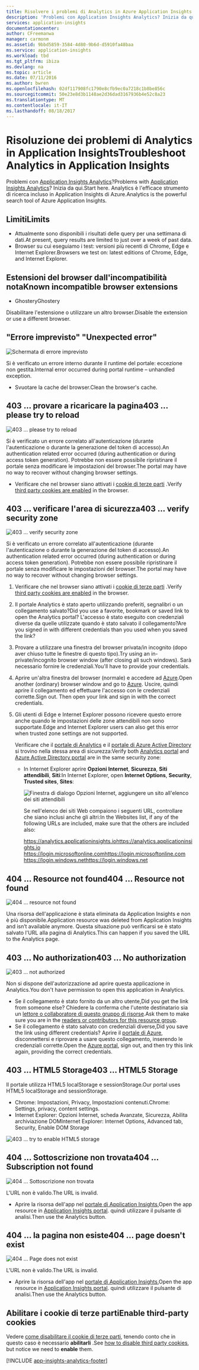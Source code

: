 ```yaml
---
title: Risolvere i problemi di Analytics in Azure Application Insights | Documentazione Microsoft
description: 'Problemi con Application Insights Analytics? Inizia da qui. '
services: application-insights
documentationcenter: 
author: CFreemanwa
manager: carmonm
ms.assetid: 9bbd5859-3584-4d80-9b6d-d5910fa48baa
ms.service: application-insights
ms.workload: tbd
ms.tgt_pltfrm: ibiza
ms.devlang: na
ms.topic: article
ms.date: 07/11/2016
ms.author: bwren
ms.openlocfilehash: 02df117908fc1790e8cfb9ec0a7218c1b8be856c
ms.sourcegitcommit: 50e23e8d3b1148ae2d36dad3167936b4e52c8a23
ms.translationtype: MT
ms.contentlocale: it-IT
ms.lasthandoff: 08/18/2017
---
```

# <a name="troubleshoot-analytics-in-application-insights"></a><span data-ttu-id="d066f-104">Risoluzione dei problemi di Analytics in Application Insights</span><span class="sxs-lookup"><span data-stu-id="d066f-104">Troubleshoot Analytics in Application Insights</span></span>
<span data-ttu-id="d066f-105">Problemi con [Application Insights Analytics](app-insights-analytics.md)?</span><span class="sxs-lookup"><span data-stu-id="d066f-105">Problems with [Application Insights Analytics](app-insights-analytics.md)?</span></span> <span data-ttu-id="d066f-106">Inizia da qui.</span><span class="sxs-lookup"><span data-stu-id="d066f-106">Start here.</span></span> <span data-ttu-id="d066f-107">Analytics è l'efficace strumento di ricerca incluso in Application Insights di Azure.</span><span class="sxs-lookup"><span data-stu-id="d066f-107">Analytics is the powerful search tool of Azure Application Insights.</span></span>

## <a name="limits"></a><span data-ttu-id="d066f-108">Limiti</span><span class="sxs-lookup"><span data-stu-id="d066f-108">Limits</span></span>
* <span data-ttu-id="d066f-109">Attualmente sono disponibili i risultati delle query per una settimana di dati.</span><span class="sxs-lookup"><span data-stu-id="d066f-109">At present, query results are limited to just over a week of past data.</span></span>
* <span data-ttu-id="d066f-110">Browser su cui eseguiamo i test: versioni più recenti di Chrome, Edge e Internet Explorer.</span><span class="sxs-lookup"><span data-stu-id="d066f-110">Browsers we test on: latest editions of Chrome, Edge, and Internet Explorer.</span></span>

## <a name="known-incompatible-browser-extensions"></a><span data-ttu-id="d066f-111">Estensioni del browser dall'incompatibilità nota</span><span class="sxs-lookup"><span data-stu-id="d066f-111">Known incompatible browser extensions</span></span>
* <span data-ttu-id="d066f-112">Ghostery</span><span class="sxs-lookup"><span data-stu-id="d066f-112">Ghostery</span></span>

<span data-ttu-id="d066f-113">Disabilitare l'estensione o utilizzare un altro browser.</span><span class="sxs-lookup"><span data-stu-id="d066f-113">Disable the extension or use a different browser.</span></span>

## <span data-ttu-id="d066f-114"><a name="e-a"></a> "Errore imprevisto"</span><span class="sxs-lookup"><span data-stu-id="d066f-114"><a name="e-a"></a> "Unexpected error"</span></span>
![Schermata di errore imprevisto](./media/app-insights-analytics-troubleshooting/010.png)

<span data-ttu-id="d066f-116">Si è verificato un errore interno durante il runtime del portale: eccezione non gestita.</span><span class="sxs-lookup"><span data-stu-id="d066f-116">Internal error occurred during portal runtime – unhandled exception.</span></span>

* <span data-ttu-id="d066f-117">Svuotare la cache del browser.</span><span class="sxs-lookup"><span data-stu-id="d066f-117">Clean the browser's cache.</span></span> 

## <span data-ttu-id="d066f-118"><a name="e-b"></a>403 ... provare a ricaricare la pagina</span><span class="sxs-lookup"><span data-stu-id="d066f-118"><a name="e-b"></a>403 ... please try to reload</span></span>
![403 ... please try to reload](./media/app-insights-analytics-troubleshooting/020.png)

<span data-ttu-id="d066f-120">Si è verificato un errore correlato all'autenticazione (durante l'autenticazione o durante la generazione del token di accesso).</span><span class="sxs-lookup"><span data-stu-id="d066f-120">An authentication related error occurred (during authentication or during access token generation).</span></span> <span data-ttu-id="d066f-121">Potrebbe non essere possibile ripristinare il portale senza modificare le impostazioni del browser.</span><span class="sxs-lookup"><span data-stu-id="d066f-121">The portal may have no way to  recover without changing browser settings.</span></span>

* <span data-ttu-id="d066f-122">Verificare che nel browser siano attivati i [cookie di terze parti](#cookies) .</span><span class="sxs-lookup"><span data-stu-id="d066f-122">Verify [third party cookies are enabled](#cookies) in the browser.</span></span> 

## <span data-ttu-id="d066f-123"><a name="authentication"></a>403 ... verificare l'area di sicurezza</span><span class="sxs-lookup"><span data-stu-id="d066f-123"><a name="authentication"></a>403 ... verify security zone</span></span>
![403 ... verify security zone](./media/app-insights-analytics-troubleshooting/030.png)

<span data-ttu-id="d066f-125">Si è verificato un errore correlato all'autenticazione (durante l'autenticazione o durante la generazione del token di accesso).</span><span class="sxs-lookup"><span data-stu-id="d066f-125">An authentication related error occurred (during authentication or during access token generation).</span></span> <span data-ttu-id="d066f-126">Potrebbe non essere possibile ripristinare il portale senza modificare le impostazioni del browser.</span><span class="sxs-lookup"><span data-stu-id="d066f-126">The portal may have no way to  recover without changing browser settings.</span></span>

1. <span data-ttu-id="d066f-127">Verificare che nel browser siano attivati i [cookie di terze parti](#cookies) .</span><span class="sxs-lookup"><span data-stu-id="d066f-127">Verify [third party cookies are enabled](#cookies) in the browser.</span></span> 
2. <span data-ttu-id="d066f-128">Il portale Analytics è stato aperto utilizzando preferiti, segnalibri o un collegamento salvato?</span><span class="sxs-lookup"><span data-stu-id="d066f-128">Did you use a favorite, bookmark or saved link to open the Analytics portal?</span></span> <span data-ttu-id="d066f-129">L'accesso è stato eseguito con credenziali diverse da quelle utilizzate quando è stato salvato il collegamento?</span><span class="sxs-lookup"><span data-stu-id="d066f-129">Are you signed in with different credentials than you used when you saved the link?</span></span>
3. <span data-ttu-id="d066f-130">Provare a utilizzare una finestra del browser privata/in incognito (dopo aver chiuso tutte le finestre di questo tipo).</span><span class="sxs-lookup"><span data-stu-id="d066f-130">Try using an in-private/incognito browser window (after closing all such windows).</span></span> <span data-ttu-id="d066f-131">Sarà necessario fornire le credenziali.</span><span class="sxs-lookup"><span data-stu-id="d066f-131">You'll have to provide your credentials.</span></span> 
4. <span data-ttu-id="d066f-132">Aprire un'altra finestra del browser (normale) e accedere ad [Azure](https://portal.azure.com).</span><span class="sxs-lookup"><span data-stu-id="d066f-132">Open another (ordinary) browser window and go to [Azure](https://portal.azure.com).</span></span> <span data-ttu-id="d066f-133">Uscire, quindi aprire il collegamento ed effettuare l'accesso con le credenziali corrette.</span><span class="sxs-lookup"><span data-stu-id="d066f-133">Sign out. Then open your link and sign in with the correct credentials.</span></span>
5. <span data-ttu-id="d066f-134">Gli utenti di Edge e Internet Explorer possono ricevere questo errore anche quando le impostazioni delle zone attendibili non sono supportate.</span><span class="sxs-lookup"><span data-stu-id="d066f-134">Edge and Internet Explorer users can also get this error when trusted zone settings are not supported.</span></span>
   
    <span data-ttu-id="d066f-135">Verificare che il [portale di Analytics](https://analytics.applicationinsights.io) e il [portale di Azure Active Directory](https://portal.azure.com) si trovino nella stessa area di sicurezza:</span><span class="sxs-lookup"><span data-stu-id="d066f-135">Verify both [Analytics portal](https://analytics.applicationinsights.io) and [Azure Active Directory portal](https://portal.azure.com) are in the same security zone:</span></span>
   
   * <span data-ttu-id="d066f-136">In Internet Explorer aprire **Opzioni Internet**, **Sicurezza**, **Siti attendibili**, **Siti**:</span><span class="sxs-lookup"><span data-stu-id="d066f-136">In Internet Explorer, open **Internet Options**, **Security**, **Trusted sites**, **Sites**:</span></span>
     
     ![Finestra di dialogo Opzioni Internet, aggiungere un sito all'elenco dei siti attendibili](./media/app-insights-analytics-troubleshooting/033.png)
     
     <span data-ttu-id="d066f-138">Se nell'elenco dei siti Web compaiono i seguenti URL, controllare che siano inclusi anche gli altri:</span><span class="sxs-lookup"><span data-stu-id="d066f-138">In the Websites list, if any of the following URLs are included, make sure that the others are included also:</span></span>
     
     <span data-ttu-id="d066f-139">https://analytics.applicationinsights.io</span><span class="sxs-lookup"><span data-stu-id="d066f-139">https://analytics.applicationinsights.io</span></span><br/>
     <span data-ttu-id="d066f-140">https://login.microsoftonline.com</span><span class="sxs-lookup"><span data-stu-id="d066f-140">https://login.microsoftonline.com</span></span><br/>
     <span data-ttu-id="d066f-141">https://login.windows.net</span><span class="sxs-lookup"><span data-stu-id="d066f-141">https://login.windows.net</span></span>

## <span data-ttu-id="d066f-142"><a name="e-d"></a>404 ... Resource not found</span><span class="sxs-lookup"><span data-stu-id="d066f-142"><a name="e-d"></a>404 ... Resource not found</span></span>
![404 ... resource not found](./media/app-insights-analytics-troubleshooting/040.png)

<span data-ttu-id="d066f-144">Una risorsa dell'applicazione è stata eliminata da Application Insights e non è più disponibile.</span><span class="sxs-lookup"><span data-stu-id="d066f-144">Application resource was deleted from Application Insights and isn’t available anymore.</span></span> <span data-ttu-id="d066f-145">Questa situazione può verificarsi se è stato salvato l'URL alla pagina di Analytics.</span><span class="sxs-lookup"><span data-stu-id="d066f-145">This can happen if you saved the URL to the Analytics page.</span></span>

## <span data-ttu-id="d066f-146"><a name="e-e"></a>403 ... No authorization</span><span class="sxs-lookup"><span data-stu-id="d066f-146"><a name="e-e"></a>403 ... No authorization</span></span>
![403 ... not authorized](./media/app-insights-analytics-troubleshooting/050.png)

<span data-ttu-id="d066f-148">Non si dispone dell'autorizzazione ad aprire questa applicazione in Analytics.</span><span class="sxs-lookup"><span data-stu-id="d066f-148">You don't have permission to open this application in Analytics.</span></span>

* <span data-ttu-id="d066f-149">Se il collegamento è stato fornito da un altro utente,</span><span class="sxs-lookup"><span data-stu-id="d066f-149">Did you get the link from someone else?</span></span> <span data-ttu-id="d066f-150">Chiedere la conferma che l'utente destinatario sia un [lettore o collaboratore di questo gruppo di risorse](app-insights-resources-roles-access-control.md).</span><span class="sxs-lookup"><span data-stu-id="d066f-150">Ask them to make sure you are in the [readers or contributors for this resource group](app-insights-resources-roles-access-control.md).</span></span>
* <span data-ttu-id="d066f-151">Se il collegamento è stato salvato con credenziali diverse,</span><span class="sxs-lookup"><span data-stu-id="d066f-151">Did you save the link using different credentials?</span></span> <span data-ttu-id="d066f-152">Aprire il [portale di Azure](https://portal.azure.com), disconnettersi e riprovare a usare questo collegamento, inserendo le credenziali corrette.</span><span class="sxs-lookup"><span data-stu-id="d066f-152">Open the [Azure portal](https://portal.azure.com), sign out, and then try this link again, providing the correct credentials.</span></span>

## <span data-ttu-id="d066f-153"><a name="html-storage"></a>403 ... HTML5 Storage</span><span class="sxs-lookup"><span data-stu-id="d066f-153"><a name="html-storage"></a>403 ... HTML5 Storage</span></span>
<span data-ttu-id="d066f-154">Il portale utilizza HTML5 localStorage e sessionStorage.</span><span class="sxs-lookup"><span data-stu-id="d066f-154">Our portal uses HTML5 localStorage and sessionStorage.</span></span>

* <span data-ttu-id="d066f-155">Chrome: Impostazioni, Privacy, Impostazioni contenuti.</span><span class="sxs-lookup"><span data-stu-id="d066f-155">Chrome: Settings, privacy, content settings.</span></span>
* <span data-ttu-id="d066f-156">Internet Explorer: Opzioni Internet, scheda Avanzate, Sicurezza, Abilita archiviazione DOM</span><span class="sxs-lookup"><span data-stu-id="d066f-156">Internet Explorer: Internet Options, Advanced tab, Security, Enable DOM Storage</span></span>

![403 ... try to enable HTML5 storage](./media/app-insights-analytics-troubleshooting/060.png)

## <span data-ttu-id="d066f-158"><a name="e-g"></a>404 ... Sottoscrizione non trovata</span><span class="sxs-lookup"><span data-stu-id="d066f-158"><a name="e-g"></a>404 ... Subscription not found</span></span>
![404 ... Sottoscrizione non trovata](./media/app-insights-analytics-troubleshooting/070.png)

<span data-ttu-id="d066f-160">L'URL non è valido.</span><span class="sxs-lookup"><span data-stu-id="d066f-160">The URL is invalid.</span></span> 

* <span data-ttu-id="d066f-161">Aprire la risorsa dell'app nel [portale di Application Insights](https://portal.azure.com),</span><span class="sxs-lookup"><span data-stu-id="d066f-161">Open the app resource in [Application Insights portal](https://portal.azure.com).</span></span> <span data-ttu-id="d066f-162">quindi utilizzare il pulsante di analisi.</span><span class="sxs-lookup"><span data-stu-id="d066f-162">Then use the Analytics button.</span></span>

## <span data-ttu-id="d066f-163"><a name="e-h"></a>404 ... la pagina non esiste</span><span class="sxs-lookup"><span data-stu-id="d066f-163"><a name="e-h"></a>404 ... page doesn't exist</span></span>
![404 ... Page does not exist](./media/app-insights-analytics-troubleshooting/080.png)

<span data-ttu-id="d066f-165">L'URL non è valido.</span><span class="sxs-lookup"><span data-stu-id="d066f-165">The URL is invalid.</span></span>

* <span data-ttu-id="d066f-166">Aprire la risorsa dell'app nel [portale di Application Insights](https://portal.azure.com),</span><span class="sxs-lookup"><span data-stu-id="d066f-166">Open the app resource in [Application Insights portal](https://portal.azure.com).</span></span> <span data-ttu-id="d066f-167">quindi utilizzare il pulsante di analisi.</span><span class="sxs-lookup"><span data-stu-id="d066f-167">Then use the Analytics button.</span></span>

## <span data-ttu-id="d066f-168"><a name="cookies"></a>Abilitare i cookie di terze parti</span><span class="sxs-lookup"><span data-stu-id="d066f-168"><a name="cookies"></a>Enable third-party cookies</span></span>
  <span data-ttu-id="d066f-169">Vedere [come disabilitare il cookie di terze parti](http://www.digitalcitizen.life/how-disable-third-party-cookies-all-major-browsers), tenendo conto che in questo caso è necessario **abilitarli** .</span><span class="sxs-lookup"><span data-stu-id="d066f-169">See [how to disable third party cookies](http://www.digitalcitizen.life/how-disable-third-party-cookies-all-major-browsers), but notice we need to **enable** them.</span></span>


[!INCLUDE [app-insights-analytics-footer](../../includes/app-insights-analytics-footer.md)]

